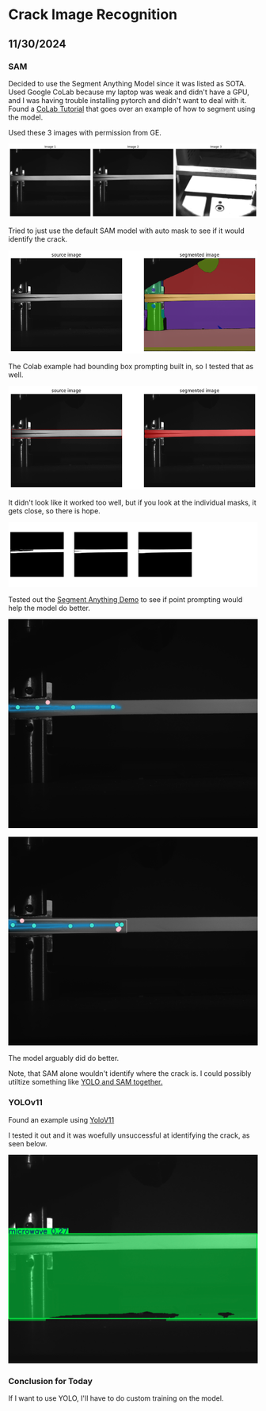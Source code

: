 
# Crack Image Recognition

## 11/30/2024

### SAM

Decided to use the Segment Anything Model since it was listed as SOTA. Used Google CoLab because my laptop was weak and didn't have a GPU, and I was having trouble installing pytorch and didn't want to deal with it. Found a [CoLab Tutorial](https://colab.research.google.com/github/roboflow-ai/notebooks/blob/main/notebooks/how-to-segment-anything-with-sam.ipynb#scrollTo=WYyhnP4xFO5_) that goes over an example of how to segment using the model.

Used these 3 images with permission from GE.

![Img](test_images.png)

Tried to just use the default SAM model with auto mask to see if it would identify the crack.

![Img](auto_mask_test.png)

The Colab example had bounding box prompting built in, so I tested that as well.

![Bounding Box Segmentation Test](bounding_box_test.png)

It didn't look like it worked too well, but if you look at the individual masks, it gets close, so there is hope.

![Bounding Box Segmentation Masks](bounding_box_test_masks.png)

Tested out the [Segment Anything Demo](https://segment-anything.com/demo#) to see if point prompting would help the model do better.

![Img](point_prompted_test.png)

![Img](point_prompted_test_2.png)

The model arguably did do better.

Note, that SAM alone wouldn't identify where the crack is. I could possibly utiltize something like [YOLO and SAM together.](https://medium.com/@nandinilreddy/implementing-yolo-and-sam-unveiling-a-dynamic-duo-in-image-analysis-81c228a02f15)

### YOLOv11

Found an example using [YoloV11](https://github.com/roboflow/notebooks/blob/main/notebooks/train-yolo11-object-detection-on-custom-dataset.ipynb?ref=blog.roboflow.com)

I tested it out and it was woefully unsuccessful at identifying the crack, as seen below.

![Yolo Test](instance_segmentation_test_yolo11.jfif)

### Conclusion for Today

If I want to use YOLO, I'll have to do custom training on the model.
